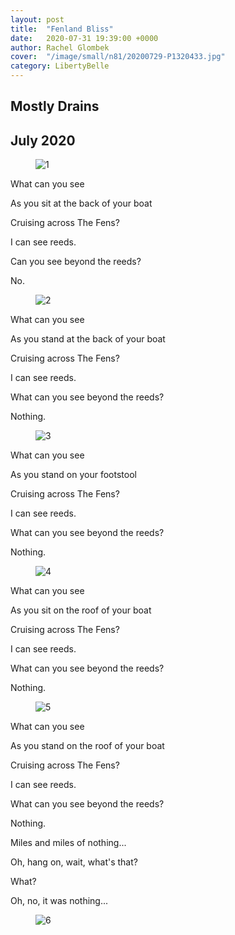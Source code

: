 ```yaml
---
layout: post
title:  "Fenland Bliss"
date:   2020-07-31 19:39:00 +0000
author: Rachel Glombek
cover:  "/image/small/n81/20200729-P1320433.jpg"
category: LibertyBelle
---
```


<h2>Mostly Drains</h2>
<h2>July 2020</h2>

<figure>
 <img src="{{site.baseurl}}/image/small/n81/20200728-P1320367.jpg" alt="1" >
 <figcaption>
 <p></p>
 </figcaption>
</figure>

<p class="signtranscript">What can you see</p>
<p class="signtranscript">As you sit at the back of your boat</p>
<p class="signtranscript">Cruising across The Fens?</p>
<p class="signtranscript"></p>
<p class="signtranscript">I can see reeds.</p>
<p class="signtranscript">Can you see beyond the reeds?</p>
<p class="signtranscript">No.</p>

<figure>
 <img src="{{site.baseurl}}/image/small/n81/20200728-P1320347.jpg" alt="2" >
 <figcaption>
 <p></p>
 </figcaption>
</figure>


<p class="signtranscript">What can you see</p>
<p class="signtranscript">As you stand at the back of your boat</p>
<p class="signtranscript">Cruising across The Fens?</p>
<p class="signtranscript"></p>
<p class="signtranscript">I can see reeds.</p>
<p class="signtranscript">What can you see beyond the reeds?</p>
<p class="signtranscript">Nothing.</p>

<figure>
 <img src="{{site.baseurl}}/image/small/n81/20200728-P1320346.jpg" alt="3" >
 <figcaption>
 <p></p>
 </figcaption>
</figure>
<p class="signtranscript">What can you see</p>
<p class="signtranscript">As you stand on your footstool</p>
<p class="signtranscript">Cruising across The Fens?</p>
<p class="signtranscript"></p>
<p class="signtranscript">I can see reeds.</p>
<p class="signtranscript">What can you see beyond the reeds?</p>
<p class="signtranscript">Nothing.</p>

<figure>
 <img src="{{site.baseurl}}/image/small/n81/20200729-P1320433.jpg" alt="4" >
 <figcaption>
 <p></p>
 </figcaption>
</figure>

<p class="signtranscript">What can you see</p>
<p class="signtranscript">As you sit on the roof of your boat</p>
<p class="signtranscript">Cruising across The Fens?</p>
<p class="signtranscript"></p>
<p class="signtranscript">I can see reeds.</p>
<p class="signtranscript">What can you see beyond the reeds?</p>
<p class="signtranscript">Nothing.</p>
<figure>
 <img src="{{site.baseurl}}/image/small/n81/20200729-P1320403.jpg" alt="5" >
 <figcaption>
 <p></p>
 </figcaption>
</figure>

<p class="signtranscript">What can you see</p>
<p class="signtranscript">As you stand on the roof of your boat</p>
<p class="signtranscript">Cruising across The Fens?</p>
<p class="signtranscript"></p>
<p class="signtranscript">I can see reeds.</p>
<p class="signtranscript">What can you see beyond the reeds?</p>
<p class="signtranscript">Nothing.</p>
<p class="signtranscript"></p>
<p class="signtranscript">Miles and miles of nothing...</p>
<p class="signtranscript"></p>
<p class="signtranscript">Oh, hang on, wait, what's that?</p>
<p class="signtranscript">What?</p>
<p class="signtranscript">Oh, no, it was nothing...</p>

<figure>
 <img src="{{site.baseurl}}/image/small/n81/20200729-P1320409.jpg" alt="6" >
 <figcaption>
 <p></p>
 </figcaption>
</figure>

